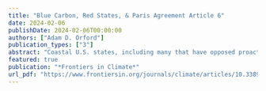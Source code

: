 ```yaml
---
title: "Blue Carbon, Red States, & Paris Agreement Article 6"
date: 2024-02-06
publishDate: 2024-02-06T00:00:00
authors: ["Adam D. Orford"]
publication_types: ["3"]
abstract: "Coastal U.S. states, including many that have opposed proactive U.S. climate policies, are contemplating entrance into the supply side of the international carbon credit markets by, among other things, hosting revenue-generating blue carbon projects on their submerged lands. The voluntary carbon credit markets already facilitate private investment in such activities, and the emerging Paris Agreement Article 6 framework is poised to generate investment interest at the national level as well. Reviewing these trends, this Perspective questions whether this is good climate, environmental, and social policy, and advises further oversight and accountability."
featured: true
publication: "*Frontiers in Climate*"
url_pdf: "https://www.frontiersin.org/journals/climate/articles/10.3389/fclim.2024.1355224/full"
---
```


